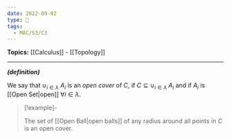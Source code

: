 ```yaml
---
date: 2022-09-02
type: 🧠
tags:
  - MAC/S3/C3
---
```


**Topics:** [[Calculus]] - [[Topology]]

---

_**(definition)**_

We say that $\cup_{i\in\lambda}\ A_i$ is an _open cover_ of $C$, if $C \subseteq \cup_{i\in\lambda}\ A_i$ and if $A_i$ is [[Open Set|open]] $\forall i \in \lambda$.

> [!example]-
>
> The set of [[Open Ball|open balls]] of any radius around all points in $C$ is an open cover.
